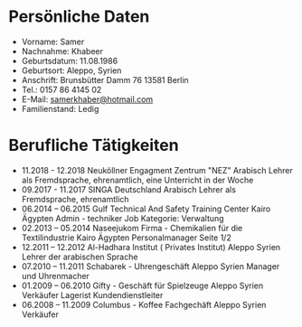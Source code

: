 # Persönliche Daten

- Vorname: Samer
- Nachnahme: Khabeer
- Geburtsdatum: 11.08.1986
- Geburtsort: Aleppo, Syrien
- Anschrift: Brunsbütter Damm 76
13581 Berlin
- Tel.: 0157 86 4145 02
- E-Mail: samerkhaber@hotmail.com
- Familienstand: Ledig

# Berufliche Tätigkeiten
- 11.2018 - 12.2018 Neuköllner Engagment Zentrum "NEZ"
Arabisch Lehrer als Fremdsprache, ehrenamtlich, eine Unterricht in der Woche
- 09.2017 - 11.2017 SINGA Deutschland
Arabisch Lehrer als Fremdsprache, ehrenamtlich
- 06.2014 – 06.2015 Gulf Technical And Safety Training Center
Kairo Ägypten
Admin - techniker
Job Kategorie: Verwaltung
- 02.2013 – 05.2014 Naseejukom Firma - Chemikalien für die Textilindustrie
Kairo Ägypten
Personalmanager
Seite 1/2
- 12.2011 – 12.2012 Al-Hadhara Institut ( Privates Institut)
Aleppo Syrien
Lehrer der arabischen Sprache
- 07.2010 – 11.2011 Schabarek - Uhrengeschäft
Aleppo Syrien
Manager und Uhrenmacher
- 01.2009 – 06.2010 Gifty - Geschäft für Spielzeuge
Aleppo Syrien
Verkäufer
Lagerist
Kundendienstleiter
- 06.2008 – 11.2009 Columbus - Koffee Fachgechäft
Aleppo Syrien
Verkäufer